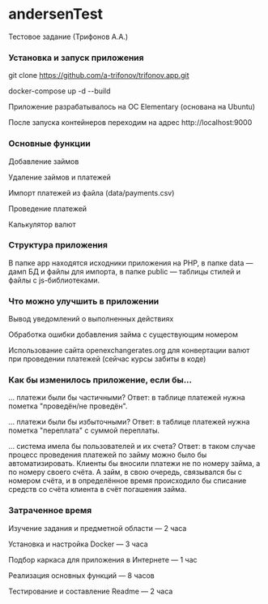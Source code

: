 # andersenTest
Тестовое задание (Трифонов А.А.)

### Установка и запуск приложения
git clone https://github.com/a-trifonov/trifonov.app.git

docker-compose up -d --build

Приложение разрабатывалось на ОС Elementary (основана на Ubuntu)

После запуска контейнеров переходим на адрес http://localhost:9000

### Основные функции
Добавление займов

Удаление займов и платежей

Импорт платежей из файла (data/payments.csv)

Проведение платежей

Калькулятор валют

### Структура приложения
В папке app находятся исходники приложения на PHP, в папке data — дамп БД и файлы для импорта, в папке public — таблицы стилей и файлы с js-библиотеками.

### Что можно улучшить в приложении
Вывод уведомлений о выполненных действиях

Обработка ошибки добавления займа с существующим номером

Использование сайта openexchangerates.org для конвертации валют при проведении платежей (сейчас курсы забиты в коде)


### Как бы изменилось приложение, если бы...
... платежи были бы частичными? Ответ: в таблице платежей нужна пометка "проведён/не проведён".

... платежи были бы избыточными? Ответ: в таблице платежей нужна пометка "переплата" с суммой переплаты.

... система имела бы пользователей и их счета? Ответ: в таком случае процесс проведения платежей по займу можно было бы автоматизировать. Клиенты бы вносили платежи не по номеру займа, а по номеру своего счёта. А займ, в свою очередь, связывался бы с номером счёта, и в определённое время происходило бы списание средств со счёта клиента в счёт погашения займа.


### Затраченное время
Изучение задания и предметной области — 2 часа

Установка и настройка Docker — 3 часа

Подбор каркаса для приложения в Интернете — 1 час

Реализация основных функций — 8 часов

Тестирование и составление Readme — 2 часа

